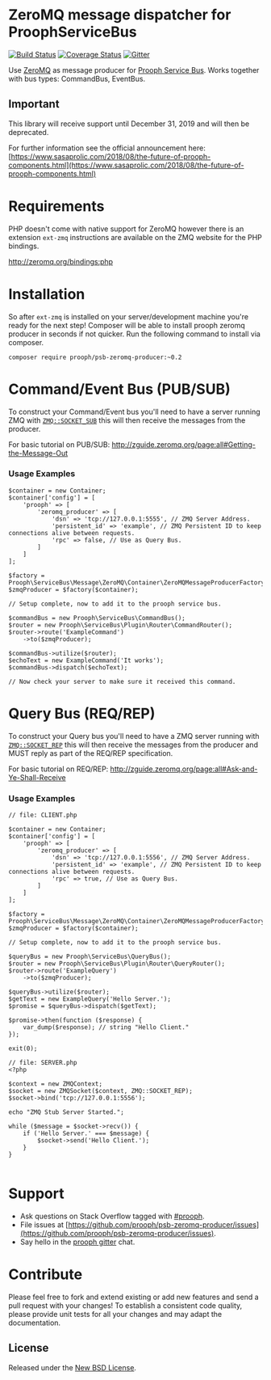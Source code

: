 ZeroMQ message dispatcher for ProophServiceBus
===================================================
[![Build Status](https://travis-ci.org/prooph/psb-zeromq-producer.svg)](https://travis-ci.org/prooph/psb-zeromq-producer)
[![Coverage Status](https://coveralls.io/repos/prooph/psb-zeromq-producer/badge.svg?branch=master&service=github)](https://coveralls.io/github/prooph/psb-zeromq-producer?branch=master)
[![Gitter](https://badges.gitter.im/Join%20Chat.svg)](https://gitter.im/prooph/improoph)

Use [ZeroMQ](http://zeromq.org/) as message producer for [Prooph Service Bus](https://github.com/prooph/service-bus).
Works together with bus types: CommandBus, EventBus.

## Important

This library will receive support until December 31, 2019 and will then be deprecated.

For further information see the official announcement here: [https://www.sasaprolic.com/2018/08/the-future-of-prooph-components.html](https://www.sasaprolic.com/2018/08/the-future-of-prooph-components.html)

# Requirements
PHP doesn't come with native support for ZeroMQ however there is an extension `ext-zmq` instructions are available on the ZMQ website for the PHP bindings.

http://zeromq.org/bindings:php

# Installation

So after `ext-zmq` is installed on your server/development machine you're ready for the next step! Composer will be able to install prooph zeromq producer in seconds if not quicker. Run the following command to install via composer.

`composer require prooph/psb-zeromq-producer:~0.2`

# Command/Event Bus (PUB/SUB)

To construct your Command/Event bus you'll need to have a server running ZMQ with [`ZMQ::SOCKET_SUB`](http://php.net/manual/en/class.zmq.php#zmq.constants.socket-sub) this will then receive the messages from the producer.

For basic tutorial on PUB/SUB: http://zguide.zeromq.org/page:all#Getting-the-Message-Out

### Usage Examples

```
$container = new Container;
$container['config'] = [
    'prooph' => [
        'zeromq_producer' => [
            'dsn' => 'tcp://127.0.0.1:5555', // ZMQ Server Address.
            'persistent_id' => 'example', // ZMQ Persistent ID to keep connections alive between requests.
            'rpc' => false, // Use as Query Bus.
        ]
    ]
];

$factory = Prooph\ServiceBus\Message\ZeroMQ\Container\ZeroMQMessageProducerFactory;
$zmqProducer = $factory($container);

// Setup complete, now to add it to the prooph service bus.

$commandBus = new Prooph\ServiceBus\CommandBus();
$router = new Prooph\ServiceBus\Plugin\Router\CommandRouter();
$router->route('ExampleCommand')
    ->to($zmqProducer);

$commandBus->utilize($router);
$echoText = new ExampleCommand('It works');
$commandBus->dispatch($echoText);

// Now check your server to make sure it received this command.
```

# Query Bus (REQ/REP)

To construct your Query bus you'll need to have a ZMQ server running with [`ZMQ::SOCKET_REP`](http://php.net/manual/en/class.zmq.php#zmq.constants.socket-rep) this will then receive the messages from the producer and MUST reply as part of the REQ/REP specification.

For basic tutorial on REQ/REP: http://zguide.zeromq.org/page:all#Ask-and-Ye-Shall-Receive

### Usage Examples

```
// file: CLIENT.php

$container = new Container;
$container['config'] = [
    'prooph' => [
        'zeromq_producer' => [
            'dsn' => 'tcp://127.0.0.1:5556', // ZMQ Server Address.
            'persistent_id' => 'example', // ZMQ Persistent ID to keep connections alive between requests.
            'rpc' => true, // Use as Query Bus.
        ]
    ]
];

$factory = Prooph\ServiceBus\Message\ZeroMQ\Container\ZeroMQMessageProducerFactory;
$zmqProducer = $factory($container);

// Setup complete, now to add it to the prooph service bus.

$queryBus = new Prooph\ServiceBus\QueryBus();
$router = new Prooph\ServiceBus\Plugin\Router\QueryRouter();
$router->route('ExampleQuery')
    ->to($zmqProducer);

$queryBus->utilize($router);
$getText = new ExampleQuery('Hello Server.');
$promise = $queryBus->dispatch($getText);

$promise->then(function ($response) {
    var_dump($response); // string "Hello Client."
});

exit(0);

// file: SERVER.php
<?php

$context = new ZMQContext;
$socket = new ZMQSocket($context, ZMQ::SOCKET_REP);
$socket->bind('tcp://127.0.0.1:5556');

echo "ZMQ Stub Server Started.";

while ($message = $socket->recv()) {
    if ('Hello Server.' === $message) {
        $socket->send('Hello Client.');
    }
}


```

# Support

- Ask questions on Stack Overflow tagged with [#prooph](https://stackoverflow.com/questions/tagged/prooph).
- File issues at [https://github.com/prooph/psb-zeromq-producer/issues](https://github.com/prooph/psb-zeromq-producer/issues).
- Say hello in the [prooph gitter](https://gitter.im/prooph/improoph) chat.


# Contribute

Please feel free to fork and extend existing or add new features and send a pull request with your changes!
To establish a consistent code quality, please provide unit tests for all your changes and may adapt the documentation.

License
-------

Released under the [New BSD License](LICENSE).
